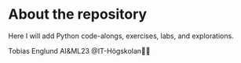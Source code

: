 # About the repository

Here I will add Python code-alongs, exercises, labs, and explorations.

Tobias Englund
AI&ML23 @IT-Högskolan🤖🧠
